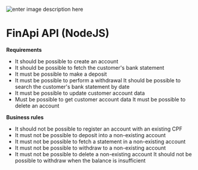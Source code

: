 ![enter image description here](https://camo.githubusercontent.com/c1961440b3cd295d2e75cbe71c7177fb4474f5eb8cbe53e359b112e4128723ac/68747470733a2f2f7265732e636c6f7564696e6172792e636f6d2f646c6f6164623262782f696d6167652f75706c6f61642f76313637343532333539362f34326531616238302d373761662d313165622d396530372d3437663965343662336536655f61786f636e6e2e706e67)

# FinApi API (NodeJS)
**Requirements**

 - It should be possible to create an account 
 - It should be possible to fetch the customer's bank statement
 - It must be possible to make a  deposit 
 - It must be possible to perform a withdrawal It should be possible to search the customer's bank statement by date 
 - It must be possible to update customer account data
 - Must be possible to get customer account data It must be possible to delete an account

**Business rules**

 - It should not be possible to register an account with an existing CPF
 - It must not be possible to deposit into a non-existing account 
 - It must not be possible to fetch a statement in a non-existing account
 - It must not be possible to withdraw to a non-existing account
 - It must    not be possible to delete a non-existing account It should not be
   possible to withdraw when the balance is insufficient
